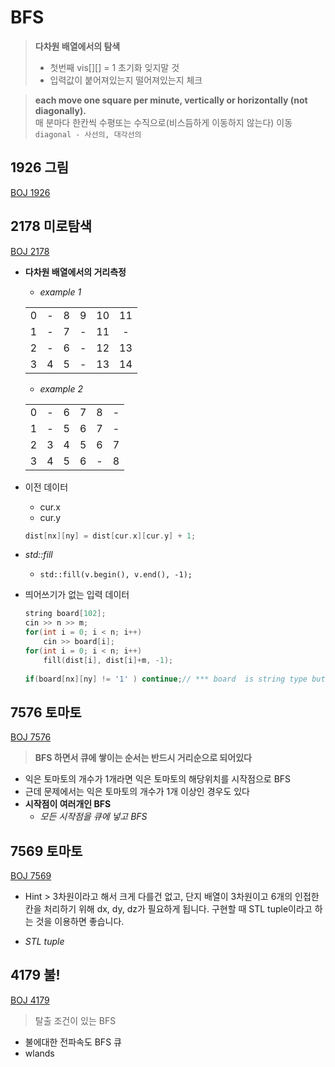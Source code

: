 # BFS
> **다차원 배열에서의 탐색**  
>   
> - 첫번째 vis[][] = 1 초기화 잊지말 것  
> - 입력값이 붙어져있는지 떨어져있는지 체크    


> **each move one square per minute, vertically or horizontally (not diagonally).**  
> 매 분마다 한칸씩 수평또는 수직으로(비스듬하게 이동하지 않는다)  이동  `diagonal - 사선의, 대각선의`


## 1926 그림  

[BOJ 1926](1926.cpp)  


## 2178 미로탐색
[BOJ 2178](2178.cpp)
- **다차원 배열에서의 거리측정**  
    - _example 1_  

    |||||||
    | :--: | :--: | :--: | :--: | :--: | :--: |  
    | 0 | - | 8 | 9 | 10 | 11| 
    |1 |-|7|-|11|-|
    |2|-|6|-|12|13|
    |3|4|5|-|13|14|  

    - _example 2_  

    |||||||
    | :--: | :--: | :--: | :--: | :--: | :--: |  
    |0|-|6|7|8|-|
    |1|-|5|6|7|-|
    |2|3|4|5|6|7|
    |3|4|5|6|-|8|

- 이전 데이터
    - cur.x
    - cur.y
    ```cpp
    dist[nx][ny] = dist[cur.x][cur.y] + 1;
    ```  
- *std::fill*  
    - `std::fill(v.begin(), v.end(), -1);`

- 띄어쓰기가 없는 입력 데이터
    ```cpp
    string board[102];
    cin >> n >> m;
    for(int i = 0; i < n; i++)
        cin >> board[i];
    for(int i = 0; i < n; i++)
        fill(dist[i], dist[i]+m, -1);
        
    if(board[nx][ny] != '1' ) continue;// *** board  is string type but can be accessed by 2 dimension char type 
    ```

## 7576 토마토
[BOJ 7576](7576.cpp)  
> **BFS 하면서 큐에 쌓이는 순서는 반드시 거리순으로 되어있다**  


- 익은 토마토의 개수가 1개라면 익은 토마토의 해당위치를 시작점으로 BFS
- 근데 문제에서는 익은 토마토의 개수가 1개 이상인 경우도 있다  
- **시작점이 여러개인 BFS**  
    - *모든 시작점을 큐에 넣고 BFS*  


## 7569 토마토
[BOJ 7569](7569.cpp)

- Hint > 3차원이라고 해서 크게 다를건 없고, 단지 배열이 3차원이고 6개의 인접한 칸을 처리하기 위해 dx, dy, dz가 필요하게 됩니다. 구현할 때 STL tuple이라고 하는 것을 이용하면 좋습니다.  

- *STL tuple*


## 4179 불!  
[BOJ 4179](4179.cpp)  
> 탈출 조건이 있는 BFS

- 불에대한 전파속도 BFS 큐  
- wlands